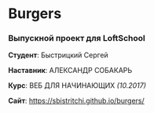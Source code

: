 # Burgers

### Выпускной проект для LoftSchool


**Студент**: Быстрицкий Сергей

**Наставник**: АЛЕКСАНДР СОБАКАРЬ

**Курс**: ВЕБ ДЛЯ НАЧИНАЮЩИХ *(10.2017)*

**Сайт**: https://sbistritchi.github.io/burgers/
